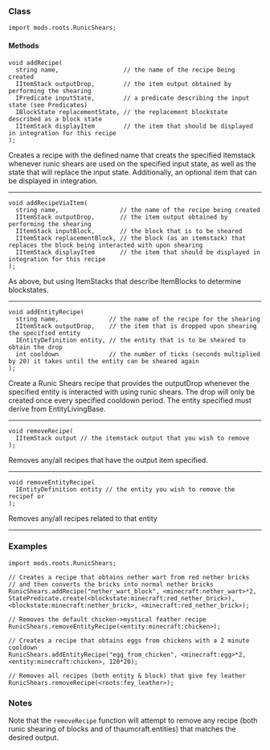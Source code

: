 
### Class

```zenscript
import mods.roots.RunicShears;
```

#### Methods

```zenscript
void addRecipe(
  string name,                  // the name of the recipe being created
  IItemStack outputDrop,        // the item output obtained by performing the shearing
  IPredicate inputState,        // a predicate describing the input state (see Predicates)
  IBlockState replacementState, // the replacement blockstate described as a block state
  IItemStack displayItem        // the item that should be displayed in integration for this recipe
);
```

Creates a recipe with the defined name that creats the specified itemstack whenever runic shears are used on the specified input state, as well as the state that will replace the input state. Additionally, an optional item that can be displayed in integration.

---


```zenscript
void addRecipeViaItem(
  string name,                 // the name of the recipe being created
  IItemStack outputDrop,       // the item output obtained by performing the shearing
  IItemStack inputBlock,       // the block that is to be sheared
  IItemStack replacementBlock, // the block (as an itemstack) that replaces the block being interacted with upon shearing
  IItemStack displayItem       // the item that should be displayed in integration for this recipe
);
```

As above, but using ItemStacks that describe ItemBlocks to determine blockstates.

---


```zenscript
void addEntityRecipe(
  string name,              // the name of the recipe for the shearing
  IItemStack outputDrop,    // the item that is dropped upon shearing the specified entity
  IEntityDefinition entity, // the entity that is to be sheared to obtain the drop
  int cooldown              // the number of ticks (seconds multiplied by 20) it takes until the entity can be sheared again
);
```

Create a Runic Shears recipe that provides the outputDrop whenever the specified entity is interacted with using runic shears. The drop will only be created once every specified cooldown period. The entity specified must derive from EntityLivingBase.

---


```zenscript
void removeRecipe(
  IItemStack output // the itemstack output that you wish to remove
);
```

Removes any/all recipes that have the output item specified.

---


```zenscript
void removeEntityRecipe(
  IEntityDefinition entity // the entity you wish to remove the recipef or
);
```

Removes any/all recipes related to that entity

---


### Examples

```zenscript
import mods.roots.RunicShears;

// Creates a recipe that obtains nether wart from red nether bricks
// and then converts the bricks into normal nether bricks
RunicShears.addRecipe("nether_wart_block", <minecraft:nether_wart>*2, StatePredicate.create(<blockstate:minecraft:red_nether_brick>), <blockstate:minecraft:nether_brick>, <minecraft:red_nether_brick>);

// Removes the default chicken->mystical feather recipe
RunicShears.removeEntityRecipe(<entity:minecraft:chicken>);

// Creates a recipe that obtains eggs from chickens with a 2 minute cooldown
RunicShears.addEntityRecipe("egg_from_chicken", <minecraft:egg>*2, <entity:minecraft:chicken>, 120*20);

// Removes all recipes (both entity & block) that give fey leather
RunicShears.removeRecipe(<roots:fey_leather>);
```

### Notes

Note that the `removeRecipe` function will attempt to remove any recipe (both runic shearing of blocks and of thaumcraft.entities) that matches the desired output.
